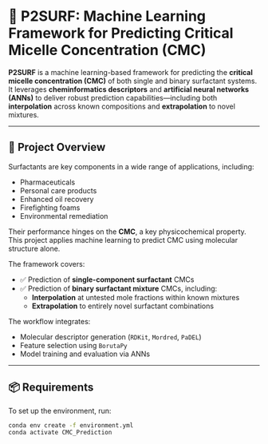 # 🧪 P2SURF: Machine Learning Framework for Predicting Critical Micelle Concentration (CMC)

**P2SURF** is a machine learning-based framework for predicting the **critical micelle concentration (CMC)** of both single and binary surfactant systems. It leverages **cheminformatics descriptors** and **artificial neural networks (ANNs)** to deliver robust prediction capabilities—including both **interpolation** across known compositions and **extrapolation** to novel mixtures.

---

## 🧠 Project Overview

Surfactants are key components in a wide range of applications, including:

- Pharmaceuticals  
- Personal care products  
- Enhanced oil recovery  
- Firefighting foams  
- Environmental remediation  

Their performance hinges on the **CMC**, a key physicochemical property. This project applies machine learning to predict CMC using molecular structure alone.

The framework covers:
- ✅ Prediction of **single-component surfactant** CMCs  
- ✅ Prediction of **binary surfactant mixture** CMCs, including:
  - **Interpolation** at untested mole fractions within known mixtures  
  - **Extrapolation** to entirely novel surfactant combinations  

The workflow integrates:
- Molecular descriptor generation (`RDKit`, `Mordred`, `PaDEL`)
- Feature selection using `BorutaPy`
- Model training and evaluation via ANNs

---

## 📦 Requirements

To set up the environment, run:

```bash
conda env create -f environment.yml
conda activate CMC_Prediction
